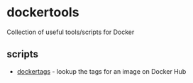 # dockertools

Collection of useful tools/scripts for Docker

## scripts

* [dockertags](https://github.com/tellmejeff/dockertools/blob/master/scripts/dockertags) - lookup the tags for an image on Docker Hub
